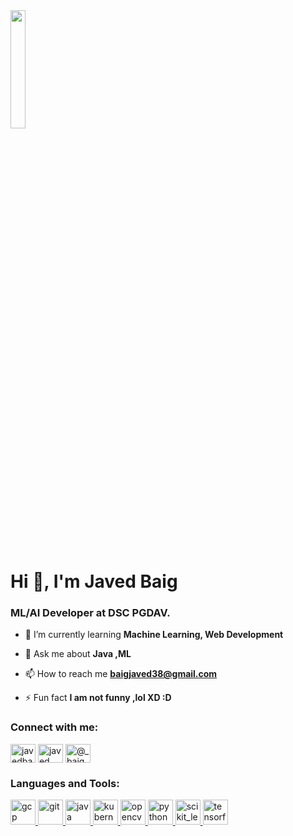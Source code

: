 <img src = "https://media3.giphy.com/media/USV0ym3bVWQJJmNu3N/giphy.gif" width=22%>
<h1>Hi 👋, I'm Javed Baig</h1>
<h3>ML/AI Developer at DSC PGDAV.</h3>

- 🌱 I’m currently learning **Machine Learning, Web Development**

- 💬 Ask me about **Java ,ML**

- 📫 How to reach me **baigjaved38@gmail.com**

- ⚡ Fun fact **I am not funny ,lol XD :D**

<h3 align="left">Connect with me:</h3>
<p align="left">
<a href="https://twitter.com/javedbaig25" target="blank"><img align="center" src="https://cdn.jsdelivr.net/npm/simple-icons@3.0.1/icons/twitter.svg" alt="javedbaig25" height="30" width="40" /></a>
<a href="https://linkedin.com/in/javed baig" target="blank"><img align="center" src="https://cdn.jsdelivr.net/npm/simple-icons@3.0.1/icons/linkedin.svg" alt="javed baig" height="30" width="40" /></a>
<a href="https://instagram.com/@_baig_sahab_" target="blank"><img align="center" src="https://cdn.jsdelivr.net/npm/simple-icons@3.0.1/icons/instagram.svg" alt="@_baig_sahab_" height="30" width="40" /></a>
</p>

<h3 align="left">Languages and Tools:</h3>
<p align="left"> <a href="https://cloud.google.com" target="_blank"> <img src="https://www.vectorlogo.zone/logos/google_cloud/google_cloud-icon.svg" alt="gcp" width="40" height="40"/> </a> <a href="https://git-scm.com/" target="_blank"> <img src="https://www.vectorlogo.zone/logos/git-scm/git-scm-icon.svg" alt="git" width="40" height="40"/> </a> <a href="https://www.java.com" target="_blank"> <img src="https://devicons.github.io/devicon/devicon.git/icons/java/java-original-wordmark.svg" alt="java" width="40" height="40"/> </a> <a href="https://kubernetes.io" target="_blank"> <img src="https://www.vectorlogo.zone/logos/kubernetes/kubernetes-icon.svg" alt="kubernetes" width="40" height="40"/> </a> <a href="https://opencv.org/" target="_blank"> <img src="https://www.vectorlogo.zone/logos/opencv/opencv-icon.svg" alt="opencv" width="40" height="40"/> </a> <a href="https://www.python.org" target="_blank"> <img src="https://devicons.github.io/devicon/devicon.git/icons/python/python-original.svg" alt="python" width="40" height="40"/> </a> <a href="https://scikit-learn.org/" target="_blank"> <img src="https://upload.wikimedia.org/wikipedia/commons/0/05/Scikit_learn_logo_small.svg" alt="scikit_learn" width="40" height="40"/> </a> <a href="https://www.tensorflow.org" target="_blank"> <img src="https://www.vectorlogo.zone/logos/tensorflow/tensorflow-icon.svg" alt="tensorflow" width="40" height="40"/> </a> </p>
